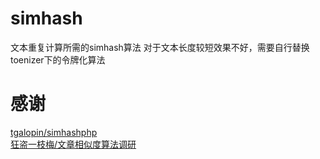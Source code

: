 # simhash
文本重复计算所需的simhash算法
对于文本长度较短效果不好，需要自行替换toenizer下的令牌化算法

# 感谢
[tgalopin/simhashphp](https://github.com/tgalopin/simhashphp)  
[狂盗一枝梅/文章相似度算法调研](https://www.cnblogs.com/kuangdaoyizhimei/p/15624703.html)  